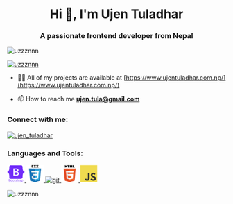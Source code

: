 <h1 align="center">Hi 👋, I'm Ujen Tuladhar</h1>
<h3 align="center">A passionate frontend developer from Nepal</h3>

<p align="left"> <img src="https://komarev.com/ghpvc/?username=uzzznnn&label=Profile%20views&color=0e75b6&style=flat" alt="uzzznnn" /> </p>

<p align="left"> <a href="https://github.com/ryo-ma/github-profile-trophy"><img src="https://github-profile-trophy.vercel.app/?username=uzzznnn" alt="uzzznnn" /></a> </p>

- 👨‍💻 All of my projects are available at [https://www.ujentuladhar.com.np/](https://www.ujentuladhar.com.np/)

- 📫 How to reach me **ujen.tula@gmail.com**

<h3 align="left">Connect with me:</h3>
<p align="left">
<a href="https://instagram.com/ujen_tuladhar" target="blank"><img align="center" src="https://raw.githubusercontent.com/rahuldkjain/github-profile-readme-generator/master/src/images/icons/Social/instagram.svg" alt="ujen_tuladhar" height="30" width="40" /></a>
</p>

<h3 align="left">Languages and Tools:</h3>
<p align="left"> <a href="https://getbootstrap.com" target="_blank" rel="noreferrer"> <img src="https://raw.githubusercontent.com/devicons/devicon/master/icons/bootstrap/bootstrap-plain-wordmark.svg" alt="bootstrap" width="40" height="40"/> </a> <a href="https://www.w3schools.com/css/" target="_blank" rel="noreferrer"> <img src="https://raw.githubusercontent.com/devicons/devicon/master/icons/css3/css3-original-wordmark.svg" alt="css3" width="40" height="40"/> </a> <a href="https://git-scm.com/" target="_blank" rel="noreferrer"> <img src="https://www.vectorlogo.zone/logos/git-scm/git-scm-icon.svg" alt="git" width="40" height="40"/> </a> <a href="https://www.w3.org/html/" target="_blank" rel="noreferrer"> <img src="https://raw.githubusercontent.com/devicons/devicon/master/icons/html5/html5-original-wordmark.svg" alt="html5" width="40" height="40"/> </a> <a href="https://developer.mozilla.org/en-US/docs/Web/JavaScript" target="_blank" rel="noreferrer"> <img src="https://raw.githubusercontent.com/devicons/devicon/master/icons/javascript/javascript-original.svg" alt="javascript" width="40" height="40"/> </a> </p>

<p><img align="center" src="https://github-readme-streak-stats.herokuapp.com/?user=uzzznnn&" alt="uzzznnn" /></p>
